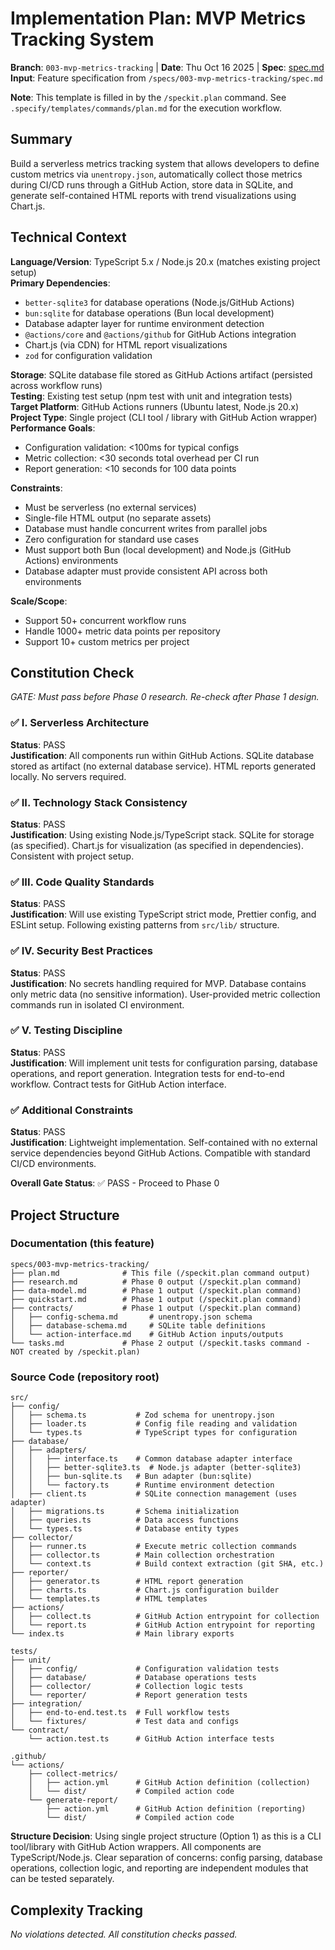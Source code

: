 # Implementation Plan: MVP Metrics Tracking System

**Branch**: `003-mvp-metrics-tracking` | **Date**: Thu Oct 16 2025 | **Spec**: [spec.md](./spec.md)
**Input**: Feature specification from `/specs/003-mvp-metrics-tracking/spec.md`

**Note**: This template is filled in by the `/speckit.plan` command. See `.specify/templates/commands/plan.md` for the execution workflow.

## Summary

Build a serverless metrics tracking system that allows developers to define custom metrics via `unentropy.json`, automatically collect those metrics during CI/CD runs through a GitHub Action, store data in SQLite, and generate self-contained HTML reports with trend visualizations using Chart.js.

## Technical Context

**Language/Version**: TypeScript 5.x / Node.js 20.x (matches existing project setup)  
**Primary Dependencies**: 
- `better-sqlite3` for database operations (Node.js/GitHub Actions)
- `bun:sqlite` for database operations (Bun local development)
- Database adapter layer for runtime environment detection
- `@actions/core` and `@actions/github` for GitHub Actions integration
- Chart.js (via CDN) for HTML report visualizations
- `zod` for configuration validation

**Storage**: SQLite database file stored as GitHub Actions artifact (persisted across workflow runs)  
**Testing**: Existing test setup (npm test with unit and integration tests)  
**Target Platform**: GitHub Actions runners (Ubuntu latest, Node.js 20.x)  
**Project Type**: Single project (CLI tool / library with GitHub Action wrapper)  
**Performance Goals**: 
- Configuration validation: <100ms for typical configs
- Metric collection: <30 seconds total overhead per CI run
- Report generation: <10 seconds for 100 data points

**Constraints**: 
- Must be serverless (no external services)
- Single-file HTML output (no separate assets)
- Database must handle concurrent writes from parallel jobs
- Zero configuration for standard use cases
- Must support both Bun (local development) and Node.js (GitHub Actions) environments
- Database adapter must provide consistent API across both environments

**Scale/Scope**: 
- Support 50+ concurrent workflow runs
- Handle 1000+ metric data points per repository
- Support 10+ custom metrics per project

## Constitution Check

*GATE: Must pass before Phase 0 research. Re-check after Phase 1 design.*

### ✅ I. Serverless Architecture
**Status**: PASS  
**Justification**: All components run within GitHub Actions. SQLite database stored as artifact (no external database service). HTML reports generated locally. No servers required.

### ✅ II. Technology Stack Consistency
**Status**: PASS  
**Justification**: Using existing Node.js/TypeScript stack. SQLite for storage (as specified). Chart.js for visualization (as specified in dependencies). Consistent with project setup.

### ✅ III. Code Quality Standards
**Status**: PASS  
**Justification**: Will use existing TypeScript strict mode, Prettier config, and ESLint setup. Following existing patterns from `src/lib/` structure.

### ✅ IV. Security Best Practices
**Status**: PASS  
**Justification**: No secrets handling required for MVP. Database contains only metric data (no sensitive information). User-provided metric collection commands run in isolated CI environment.

### ✅ V. Testing Discipline
**Status**: PASS  
**Justification**: Will implement unit tests for configuration parsing, database operations, and report generation. Integration tests for end-to-end workflow. Contract tests for GitHub Action interface.

### ✅ Additional Constraints
**Status**: PASS  
**Justification**: Lightweight implementation. Self-contained with no external service dependencies beyond GitHub Actions. Compatible with standard CI/CD environments.

**Overall Gate Status**: ✅ PASS - Proceed to Phase 0

## Project Structure

### Documentation (this feature)

```
specs/003-mvp-metrics-tracking/
├── plan.md              # This file (/speckit.plan command output)
├── research.md          # Phase 0 output (/speckit.plan command)
├── data-model.md        # Phase 1 output (/speckit.plan command)
├── quickstart.md        # Phase 1 output (/speckit.plan command)
├── contracts/           # Phase 1 output (/speckit.plan command)
│   ├── config-schema.md       # unentropy.json schema
│   ├── database-schema.md     # SQLite table definitions
│   └── action-interface.md    # GitHub Action inputs/outputs
└── tasks.md             # Phase 2 output (/speckit.tasks command - NOT created by /speckit.plan)
```

### Source Code (repository root)

```
src/
├── config/
│   ├── schema.ts           # Zod schema for unentropy.json
│   ├── loader.ts           # Config file reading and validation
│   └── types.ts            # TypeScript types for configuration
├── database/
│   ├── adapters/
│   │   ├── interface.ts    # Common database adapter interface
│   │   ├── better-sqlite3.ts  # Node.js adapter (better-sqlite3)
│   │   ├── bun-sqlite.ts   # Bun adapter (bun:sqlite)
│   │   └── factory.ts      # Runtime environment detection
│   ├── client.ts           # SQLite connection management (uses adapter)
│   ├── migrations.ts       # Schema initialization
│   ├── queries.ts          # Data access functions
│   └── types.ts            # Database entity types
├── collector/
│   ├── runner.ts           # Execute metric collection commands
│   ├── collector.ts        # Main collection orchestration
│   └── context.ts          # Build context extraction (git SHA, etc.)
├── reporter/
│   ├── generator.ts        # HTML report generation
│   ├── charts.ts           # Chart.js configuration builder
│   └── templates.ts        # HTML templates
├── actions/
│   ├── collect.ts          # GitHub Action entrypoint for collection
│   └── report.ts           # GitHub Action entrypoint for reporting
└── index.ts                # Main library exports

tests/
├── unit/
│   ├── config/             # Configuration validation tests
│   ├── database/           # Database operations tests
│   ├── collector/          # Collection logic tests
│   └── reporter/           # Report generation tests
├── integration/
│   ├── end-to-end.test.ts  # Full workflow tests
│   └── fixtures/           # Test data and configs
└── contract/
    └── action.test.ts      # GitHub Action interface tests

.github/
└── actions/
    ├── collect-metrics/
    │   ├── action.yml      # GitHub Action definition (collection)
    │   └── dist/           # Compiled action code
    └── generate-report/
        ├── action.yml      # GitHub Action definition (reporting)
        └── dist/           # Compiled action code
```

**Structure Decision**: Using single project structure (Option 1) as this is a CLI tool/library with GitHub Action wrappers. All components are TypeScript/Node.js. Clear separation of concerns: config parsing, database operations, collection logic, and reporting are independent modules that can be tested separately.

## Complexity Tracking

*No violations detected. All constitution checks passed.*
